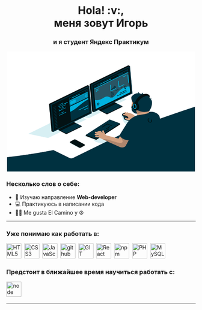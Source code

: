 <div id="header" align="center">
    <h1>Hola! :v:, <br>меня зовут Игорь </h1>
    <h3>и я студент Яндекс Практикум </h3>
     <img align="center" alt="GIF" src="https://raw.githubusercontent.com/IgorSmirnof/IgorSmirnof/main/images/code.gif?raw=true" width="500" height="320" />
</div>

### Несколько слов о себе:
- 🌱 Изучаю направление **Web-developer**
- 💻 Практикуюсь в написании кода
- 🚶‍♂️ Me gusta El Camino y ☮️


---

### Уже понимаю как работать в:
<img src="https://cdn.jsdelivr.net/gh/devicons/devicon/icons/html5/html5-original.svg" title="HTML5" width="40" height="40"/>&nbsp;
<img src="https://cdn.jsdelivr.net/gh/devicons/devicon/icons/css3/css3-original.svg" title="CSS3" width="40" height="40"/>&nbsp;
<img src="https://cdn.jsdelivr.net/gh/devicons/devicon/icons/javascript/javascript-original.svg" title="JavaScript" width="40" height="40"/>&nbsp;
<img src="https://cdn.jsdelivr.net/gh/devicons/devicon/icons/github/gitub-original.svg" title="github" width="40" height="40"/>&nbsp;
<img src="https://cdn.jsdelivr.net/gh/devicons/devicon/icons/git/git-plain.svg" title="GIT" width="40" height="40"/>&nbsp;
<img src="https://cdn.jsdelivr.net/gh/devicons/devicon/icons/react/react-original.svg" title="React" width="40" height="40"/>&nbsp;
<img src="https://cdn.jsdelivr.net/gh/devicons/devicon/icons/npm/npm-original-wordmark.svg" title="npm" width="40" height="40"/>&nbsp;
<img src="https://cdn.jsdelivr.net/gh/devicons/devicon/icons/php/php-original.svg" title="PHP" width="40" height="40"/>&nbsp;
<img src="https://cdn.jsdelivr.net/gh/devicons/devicon/icons/mysql/mysql-original.svg" title="MySQL" width="40" height="40"/>&nbsp;



### Предстоит в ближайшее время научиться работать с:      
<img src="https://cdn.jsdelivr.net/gh/devicons/devicon/icons/nodejs/nodejs-original.svg" title="node" width="40" height="40"/>&nbsp;

---


<div id="stat" align="center">
    <img src="http://github-profile-summary-cards.vercel.app/api/cards/profile-details?username=IgorSmirnof&theme=github_dark" alt=""/>
    <img src="http://github-profile-summary-cards.vercel.app/api/cards/most-commit-language?username=IgorSmirnof&theme=github_dark" alt=""/>
     <img src="http://github-profile-summary-cards.vercel.app/api/cards/stats?username=IgorSmirnof&theme=github_dark" alt=""/>
</div>


<!--
**IgorSmirnof/IgorSmirnof** is a ✨ _special_ ✨ repository because its `README.md` (this file) appears on your GitHub profile.

Here are some ideas to get you started:

- 🔭 I’m currently working on ...
- 🌱 I’m currently learning ...
- 👯 I’m looking to collaborate on ...
- 🤔 I’m looking for help with ...
- 💬 Ask me about ...
- 📫 How to reach me: ...
- 😄 Pronouns: ...
- ⚡ Fun fact: ...
-->
